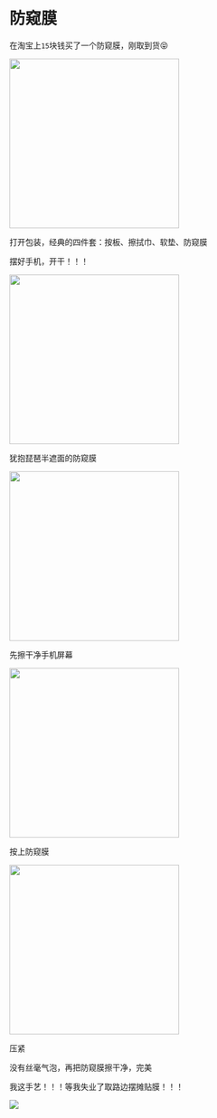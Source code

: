 # 防窥膜

在淘宝上`15`块钱买了一个防窥膜，刚取到货😝

<img width="300px" src="https://0.z.wiki/autoupload/20230130/1KnL.IMG_9546.HEIC.jpg" />

打开包装，经典的四件套：按板、擦拭巾、软垫、防窥膜

<ImgPlayer width="300px" :imgs="[
  'https://8.z.wiki/autoupload/20230130/f0y8.IMG_9548.HEIC.jpg',
  'https://7.z.wiki/autoupload/20230130/vZ21.IMG_2635.HEIC.jpg',
]" />

摆好手机，开干！！！

<img width="300px" src="https://1.z.wiki/autoupload/20230130/Vcca.IMG_2636.HEIC.jpg" />


犹抱琵琶半遮面的防窥膜

<img width="300px" src="https://6.z.wiki/autoupload/20230130/S2HP.IMG_2637.HEIC.jpg" />

先擦干净手机屏幕

<img width="300px" src="https://8.z.wiki/autoupload/20230130/C3nI.IMG_2638.HEIC.jpg" />


按上防窥膜

<img width="300px" src="https://0.z.wiki/autoupload/20230130/G9BH.IMG_2639.HEIC.jpg">

压紧

<ImgPlayer width="300px" :imgs="[
'https://1.z.wiki/autoupload/20230130/gBZE.IMG_2641.HEIC.jpg',
'https://7.z.wiki/autoupload/20230130/5m5C.IMG_2642.HEIC.jpg',
'https://1.z.wiki/autoupload/20230130/e0K3.IMG_2645.HEIC.jpg',
'https://2.z.wiki/autoupload/20230130/L7vF.IMG_2649.HEIC.jpg',
]" />


没有丝毫气泡，再把防窥膜擦干净，完美

<ImgPlayer width="300px" :imgs="[
'https://0.z.wiki/autoupload/20230130/ScM4.IMG_2650.HEIC.jpg',
'https://5.z.wiki/autoupload/20230130/PZSQ.IMG_2651.HEIC.jpg',
]" />

我这手艺！！！等我失业了取路边摆摊贴膜！！！

![](https://z.wiki/autoupload/20230131/f7Gk.221X164-image.png)
